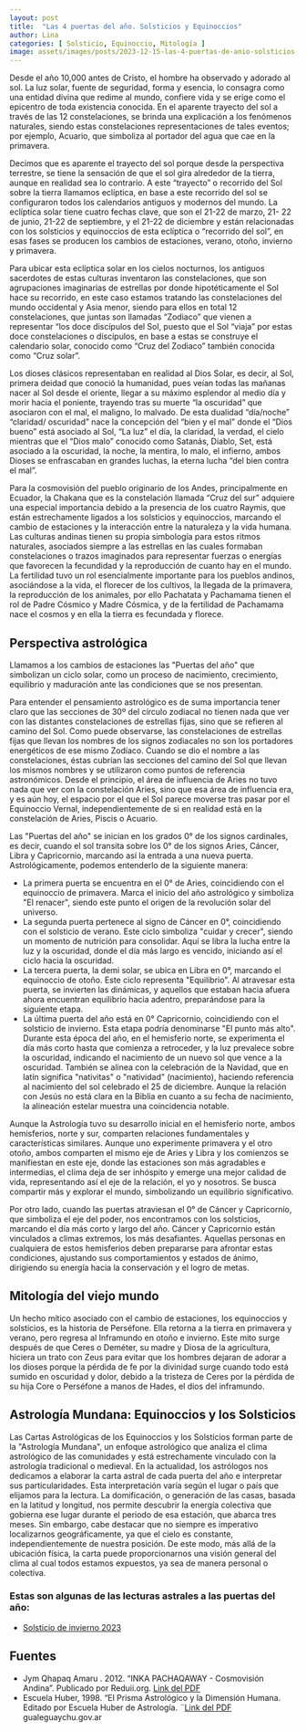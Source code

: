 ```yaml
---
layout: post
title:  "Las 4 puertas del año. Solsticios y Equinoccios"
author: Lina
categories: [ Solsticio, Equinoccio, Mitología ]
image: assets/images/posts/2023-12-15-las-4-puertas-de-anio-solsticios-y-equinoccios.jpg
---
```

Desde el año 10,000 antes de Cristo, el hombre ha observado y adorado al sol. La luz solar, fuente de seguridad, forma y esencia, lo consagra como una entidad divina que redime al mundo, confiere vida y se erige como el epicentro de toda existencia conocida. En el aparente trayecto del sol a través de las 12 constelaciones, se brinda una explicación a los fenómenos naturales, siendo estas constelaciones representaciones de tales eventos; por ejemplo, Acuario, que simboliza al portador del agua que cae en la primavera.

Decimos que es aparente el trayecto del sol porque desde la perspectiva terrestre, se tiene la sensación de que el sol gira alrededor de la tierra, aunque en realidad sea lo contrario. A este “trayecto” o recorrido del Sol sobre la tierra llamamos eclíptica, en base a este recorrido del sol se configuraron todos los calendarios antiguos y modernos del mundo. La eclíptica solar tiene cuatro fechas clave, que son el 21-22 de marzo, 21- 22 de junio, 21-22 de septiembre, y el 21-22 de diciembre y están relacionadas con los solsticios y equinoccios de esta eclíptica o “recorrido del sol”, en esas fases se producen los cambios de estaciones, verano, otoño, invierno y primavera.

Para ubicar esta eclíptica solar en los cielos nocturnos, los antiguos sacerdotes de estas culturas inventaron las constelaciones, que son agrupaciones imaginarias de estrellas por donde hipotéticamente el Sol hace su recorrido, en este caso estamos tratando las constelaciones del mundo occidental y Asia menor, siendo para ellos en total 12 constelaciones, que juntas son llamadas “Zodiaco” que vienen a representar “los doce discípulos del Sol, puesto que el Sol “viaja” por estas doce constelaciones o discípulos, en base a estas se construye el calendario solar, conocido como “Cruz del Zodiaco” también conocida como “Cruz solar”. 

Los dioses clásicos representaban en realidad al Dios Solar, es decir, al Sol, primera deidad que conoció la humanidad, pues veían todas las mañanas nacer al Sol desde el oriente, llegar a su máximo esplendor al medio día y morir hacia el poniente, trayendo tras su muerte “la oscuridad” que asociaron con el mal, el maligno, lo malvado. De esta dualidad “día/noche” “claridad/ oscuridad” nace la concepción del “bien y el mal” donde el “Dios bueno” está asociado al Sol, “La luz” el día, la claridad, la verdad, el cielo mientras que el “Dios malo” conocido como Satanás, Diablo, Set, está asociado a la oscuridad, la noche, la mentira, lo malo, el infierno, ambos Dioses se enfrascaban en grandes luchas, la eterna lucha “del bien contra el mal”.

Para la cosmovisión del pueblo originario de los Andes, principalmente en Ecuador, la Chakana que es la constelación llamada “Cruz del sur” adquiere una especial importancia debido a la presencia de los cuatro Raymis, que están estrechamente ligados a los solsticios y equinoccios, marcando el cambio de estaciones y la interacción entre la naturaleza y la vida humana. Las culturas andinas tienen su propia simbología para estos ritmos naturales, asociados siempre a las estrellas en las cuales formaban constelaciones o trazos imaginados para representar fuerzas o energías que favorecen la fecundidad y la reproducción de cuanto hay en el mundo. La fertilidad tuvo un rol esencialmente importante para los pueblos andinos, asociándose a la vida, el florecer de los cultivos, la llegada de la primavera, la reproducción de los animales, por ello Pachatata y Pachamama tienen el rol de Padre Cósmico y Madre Cósmica, y de la fertilidad de Pachamama nace el cosmos y en ella la tierra es fecundada y florece.


## Perspectiva astrológica

Llamamos a los cambios de estaciones las "Puertas del año" que simbolizan un ciclo solar, como un proceso de nacimiento, crecimiento, equilibrio y maduración ante las condiciones que se nos presentan.

Para entender el pensamiento astrológico es de suma importancia tener claro que las secciones de 30º del círculo zodiacal no tienen nada que ver con las distantes constelaciones de estrellas fijas, sino que se refieren al camino del Sol. Como puede observarse, las constelaciones de estrellas fijas que llevan los nombres de los signos zodiacales no son los portadores energéticos de ese mismo Zodíaco. Cuando se dio el nombre a las constelaciones, éstas cubrían las secciones del camino del Sol que llevan los mismos nombres y se utilizaron como puntos de referencia astronómicos. Desde el principio, el área de influencia de Aries no tuvo nada que ver con la constelación Aries, sino que esa área de influencia era, y es aún hoy, el espacio por el que el Sol parece moverse tras pasar por el Equinoccio Vernal, independientemente de si en realidad está en la constelación de Aries, Piscis o Acuario.

Las "Puertas del año" se inician en los grados 0° de los signos cardinales, es decir, cuando el sol transita sobre los 0° de los signos Aries, Cáncer, Libra y Capricornio, marcando así la entrada a una nueva puerta. Astrológicamente, podemos entenderlo de la siguiente manera:

* La primera puerta se encuentra en el 0° de Aries, coincidiendo con el equinoccio de primavera. Marca el inicio del año astrológico y simboliza "El renacer", siendo este punto el origen de la revolución solar del universo.
* La segunda puerta pertenece al signo de Cáncer en 0°, coincidiendo con el solsticio de verano. Este ciclo simboliza "cuidar y crecer", siendo un momento de nutrición para consolidar. Aquí se libra la lucha entre la luz y la oscuridad, donde el día más largo es vencido, iniciando así el ciclo hacia la oscuridad.
* La tercera puerta, la demi solar, se ubica en Libra en 0°, marcando el equinoccio de otoño. Este ciclo representa "Equilibrio". Al atravesar esta puerta, se invierten las dinámicas, y aquellos que estaban hacia afuera ahora encuentran equilibrio hacia adentro, preparándose para la siguiente etapa.
* La última puerta del año está en 0° Capricornio, coincidiendo con el solsticio de invierno. Esta etapa podría denominarse "El punto más alto". Durante esta época del año, en el hemisferio norte, se experimenta el día más corto hasta que comienza a retroceder, y la luz prevalece sobre la oscuridad, indicando el nacimiento de un nuevo sol que vence a la oscuridad. También se alinea con la celebración de la Navidad, que en latín significa "nativitas" o "natividad" (nacimiento), haciendo referencia al nacimiento del sol celebrado el 25 de diciembre. Aunque la relación con Jesús no está clara en la Biblia en cuanto a su fecha de nacimiento, la alineación estelar muestra una coincidencia notable.

Aunque la Astrología tuvo su desarrollo inicial en el hemisferio norte, ambos hemisferios, norte y sur, comparten relaciones fundamentales y características similares. Aunque uno experimente primavera y el otro otoño, ambos comparten el mismo eje de Aries y Libra y los comienzos se manifiestan en este eje, donde las estaciones son más agradables e intermedias, el clima deja de ser inhóspito y emerge una mejor calidad de vida, representando así el eje de la relación, el yo y nosotros. Se busca compartir más y explorar el mundo, simbolizando un equilibrio significativo.

Por otro lado, cuando las puertas atraviesan el 0° de Cáncer y Capricornio, que simboliza el eje del poder, nos encontramos con los solsticios, marcando el día más corto y largo del año. Cáncer y Capricornio están vinculados a climas extremos, los más desafiantes. Aquellas personas en cualquiera de estos hemisferios deben prepararse para afrontar estas condiciones, ajustando sus comportamientos y estados de ánimo, dirigiendo su energía hacia la conservación y el logro de metas.


## Mitología del viejo mundo

Un hecho mítico asociado con el cambio de estaciones, los equinoccios y solsticios, es la historia de Perséfone. Ella retorna a la tierra en primavera y verano, pero regresa al Inframundo en otoño e invierno. Este mito surge después de que Ceres o Deméter, su madre y Diosa de la agricultura, hiciera un trato con Zeus para evitar que los hombres dejaran de adorar a los dioses porque la pérdida de fe por la divinidad surge cuando todo está sumido en oscuridad y dolor, debido a la tristeza de Ceres por la pérdida de su hija Core o Perséfone a manos de Hades, el dios del inframundo.

## Astrología Mundana: Equinoccios y los Solsticios

Las Cartas Astrológicas de los Equinoccios y los Solsticios forman parte de la "Astrología Mundana", un enfoque astrológico que analiza el clima astrológico de las comunidades y está estrechamente vinculado con la astrología tradicional o medieval.
En la actualidad, los astrólogos nos dedicamos a elaborar la carta astral de cada puerta del año e interpretar sus particularidades. Esta interpretación varía según el lugar o país que elijamos para la lectura. La domificación, o generación de las casas, basada en la latitud y longitud, nos permite descubrir la energía colectiva que gobierna ese lugar durante el periodo de esa estación, que abarca tres meses. Sin embargo, cabe destacar que no siempre es imperativo localizarnos geográficamente, ya que el cielo es constante, independientemente de nuestra posición. De este modo, más allá de la ubicación física, la carta puede proporcionarnos una visión general del clima al cual todos estamos expuestos, ya sea de manera personal o colectiva.

### Estas son algunas de las lecturas astrales a las puertas del año:
* [Solsticio de invierno 2023](https://www.astrologia.social/blog/solsticio-de-capricornio)


## Fuentes

* Jym Qhapaq Amaru . 2012. “INKA PACHAQAWAY - Cosmovisión Andina”. Publicado por Reduii.org. [Link del PDF](https://www.reduii.org/cii/sites/default/files/field/doc/Apu-Qun-Illa-Tiqsi-Wiraqucha-Pachayachachiq-El-Ordenador-Del-Cosmos.pdf)
* Escuela Huber, 1998. “El Prisma Astrológico y la Dimensión Humana. Editado por Escuela Huber de Astrología. ¨[Link del PDF](https://gualeguaychu.gov.ar/apps/dashboard/ftp/biblioteca/63/63.pdf) gualeguaychu.gov.ar



